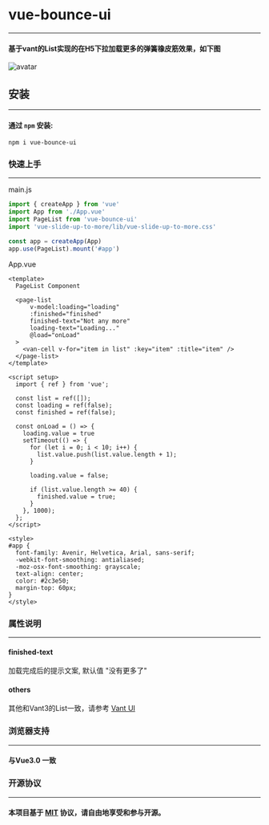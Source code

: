 # vue-bounce-ui

---

#### 基于vant的List实现的在H5下拉加载更多的弹簧橡皮筋效果，如下图
![avatar](https://raw.githubusercontent.com/wiki/wentianl20/vue-slide-up-to-more/222_AdobeExpress.gif)

## 安装

---

#### 通过 `npm` 安装:

```
npm i vue-bounce-ui
```

### 快速上手

---

main.js
```js
import { createApp } from 'vue'
import App from './App.vue'
import PageList from 'vue-bounce-ui'
import 'vue-slide-up-to-more/lib/vue-slide-up-to-more.css'

const app = createApp(App)
app.use(PageList).mount('#app')
```

App.vue
```vue
<template>
  PageList Component

  <page-list
      v-model:loading="loading"
      :finished="finished"
      finished-text="Not any more"
      loading-text="Loading..."
      @load="onLoad"
  >
    <van-cell v-for="item in list" :key="item" :title="item" />
  </page-list>
</template>

<script setup>
  import { ref } from 'vue';

  const list = ref([]);
  const loading = ref(false);
  const finished = ref(false);

  const onLoad = () => {
    loading.value = true
    setTimeout(() => {
      for (let i = 0; i < 10; i++) {
        list.value.push(list.value.length + 1);
      }

      loading.value = false;

      if (list.value.length >= 40) {
        finished.value = true;
      }
    }, 1000);
  };
</script>

<style>
#app {
  font-family: Avenir, Helvetica, Arial, sans-serif;
  -webkit-font-smoothing: antialiased;
  -moz-osx-font-smoothing: grayscale;
  text-align: center;
  color: #2c3e50;
  margin-top: 60px;
}
</style>

```

### 属性说明

---

#### finished-text
加载完成后的提示文案, 默认值 "没有更多了"
#### others
其他和Vant3的List一致，请参考 [Vant UI](https://vant-ui.github.io/vant/#/zh-CN/list)


### 浏览器支持

---

#### 与Vue3.0 一致

### 开源协议

---

#### 本项目基于 [MIT](https://en.wikipedia.org/wiki/MIT_License) 协议，请自由地享受和参与开源。





